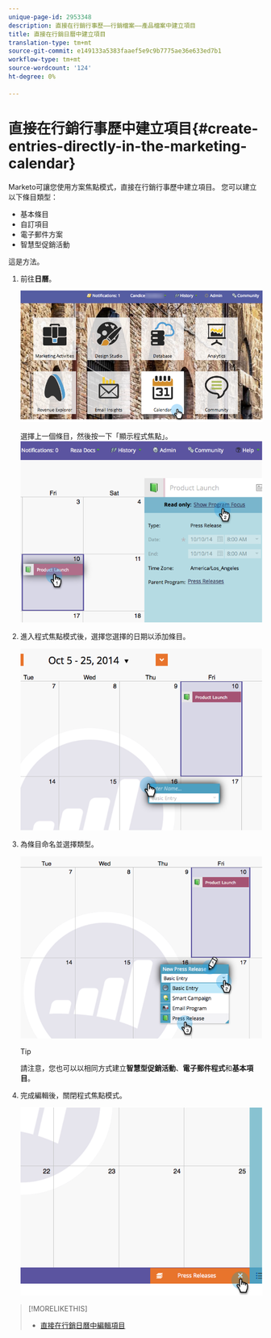 ```yaml
---
unique-page-id: 2953348
description: 直接在行銷行事歷——行銷檔案——產品檔案中建立項目
title: 直接在行銷日曆中建立項目
translation-type: tm+mt
source-git-commit: e149133a5383faaef5e9c9b7775ae36e633ed7b1
workflow-type: tm+mt
source-wordcount: '124'
ht-degree: 0%

---
```



# 直接在行銷行事歷中建立項目{#create-entries-directly-in-the-marketing-calendar}

Marketo可讓您使用方案焦點模式，直接在行銷行事歷中建立項目。 您可以建立以下條目類型：

* 基本條目
* 自訂項目
* 電子郵件方案
* 智慧型促銷活動

這是方法。

1. 前往&#x200B;**日曆**。

   ![](assets/2017-05-10-15-30-47-2.png)

   選擇上一個條目，然後按一下「顯示程式焦點」。
   ![](assets/image2014-10-20-13-3a7-3a55.png)

1. 進入程式焦點模式後，選擇您選擇的日期以添加條目。

   ![](assets/image2014-10-20-13-3a8-3a6.png)

1. 為條目命名並選擇類型。

   ![](assets/image2014-10-20-13-3a8-3a19.png)

   >[!TIP]
   >
   >請注意，您也可以以相同方式建立&#x200B;**智慧型促銷活動**、**電子郵件程式**&#x200B;和&#x200B;**基本項目**。

1. 完成編輯後，關閉程式焦點模式。

   ![](assets/image2014-10-20-13-3a8-3a29.png)

>[!MORELIKETHIS]
>
>* [直接在行銷日曆中編輯項目](edit-entries-directly-in-the-marketing-calendar.md)

>



